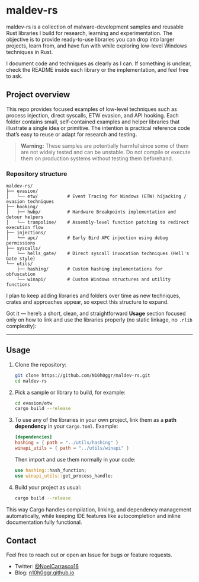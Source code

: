 # maldev-rs

maldev-rs is a collection of malware-development samples and reusable Rust libraries I build for research, learning and experimentation. The objective is to provide ready-to-use libraries you can drop into larger projects, learn from, and have fun with while exploring low-level Windows techniques in Rust.

I document code and techniques as clearly as I can. If something is unclear, check the README inside each library or the implementation, and feel free to ask.

## Project overview

This repo provides focused examples of low-level techniques such as process injection, direct syscalls, ETW evasion, and API hooking. Each folder contains small, self-contained examples and helper libraries that illustrate a single idea or primitive. The intention is practical reference code that’s easy to reuse or adapt for research and testing.


> **Warning:** These samples are potentially harmful since some of them are not widely tested and can be unstable. Do not compile or execute them on production systems without testing them beforehand.

### Repository structure

```
maldev-rs/
├── evasion/
│   └── etw/           # Event Tracing for Windows (ETW) hijacking / evasion techniques
├── hooking/
│   ├── hwbp/          # Hardware Breakpoints implementation and detour helpers
│   └── trampoline/    # Assembly-level function patching to redirect execution flow
├── injections/
│   └── apc/           # Early Bird APC injection using debug permissions
├── syscalls/
│   └── hells_gate/    # Direct syscall invocation techniques (Hell's Gate style)
└── utils/
    ├── hashing/       # Custom hashing implementations for obfuscation
    └── winapi/        # Custom Windows structures and utility functions
```

I plan to keep adding libraries and folders over time as new techniques, crates and approaches appear, so expect this structure to expand.

Got it — here’s a short, clean, and straightforward **Usage** section focused only on how to link and use the libraries properly (no static linkage, no `.rlib` complexity):

---

## Usage

1. Clone the repository:

   ```bash
   git clone https://github.com/N10h0ggr/maldev-rs.git
   cd maldev-rs
   ```

2. Pick a sample or library to build, for example:

   ```bash
   cd evasion/etw
   cargo build --release
   ```

3. To use any of the libraries in your own project, link them as a **path dependency** in your `Cargo.toml`.
   Example:

   ```toml
   [dependencies]
   hashing = { path = "../utils/hashing" }
   winapi_utils = { path = "../utils/winapi" }
   ```

   Then import and use them normally in your code:

   ```rust
   use hashing::hash_function;
   use winapi_utils::get_process_handle;
   ```

4. Build your project as usual:

   ```bash
   cargo build --release
   ```

This way Cargo handles compilation, linking, and dependency management automatically, while keeping IDE features like autocompletion and inline documentation fully functional.


## Contact

Feel free to reach out or open an Issue for bugs or feature requests.

- Twitter: [@NoelCarrasco16](https://x.com/NoelCarrasco16)
- Blog: [n10h0ggr.github.io](https://n10h0ggr.github.io/)


